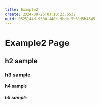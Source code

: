 ```yaml
---
title: Example2
create: 2024-09-26T03:10:23.653Z
uuid: 0525144d-9300-440c-9bde-5bf8d5b4545
---
```


# Example2 Page

## h2 sample
### h3 sample
#### h4 sample
##### h5 sample

